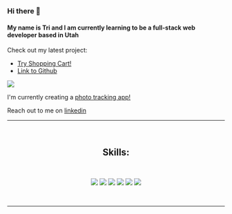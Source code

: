 ### Hi there 👋
#### My name is Tri and I am currently learning to be a full-stack web developer based in Utah
Check out my latest project:

- [Try Shopping Cart!](https://appletri.github.io/shopping-cart/)
- [Link to Github](https://github.com/Appletri/shopping-cart)

![](https://github.com/Appletri/Appletri/blob/main/assets/shopping-cart.gif)

I'm currently creating a [photo tracking app!](https://www.theodinproject.com/lessons/node-path-javascript-where-s-waldo-a-photo-tagging-app)


Reach out to me on [linkedin](https://www.linkedin.com/in/triduclam)


<hr>

<br><h2 align="center">Skills:</h2><br>

<p>
<div align="center">
<img src="https://img.shields.io/badge/-HTML-ff6600?style=for-the-badge&logo=html5&logoColor=ff6600&labelColor=282828">
<img src="https://img.shields.io/badge/-CSS-264ee4?style=for-the-badge&logo=css3&logoColor=264ee4&labelColor=282828">
<img src="https://img.shields.io/badge/-JavaScript-f7df1e?style=for-the-badge&logo=javascript&logoColor=f7df1e&labelColor=282828">
<img src="https://img.shields.io/badge/-React-5cd9ff?style=for-the-badge&logo=react&logoColor=5cd9ff&labelColor=282828">
<img src="https://img.shields.io/badge/-Git-f05030?style=for-the-badge&logo=git&logoColor=f05030&labelColor=282828">
<img src="https://img.shields.io/badge/-Firebase-ffCB2B?style=for-the-badge&logo=firebase&logoColor=ffCB2B&labelColor=282828">

</div>
</p><br>

<hr>
<!--
**Appletri/Appletri** is a ✨ _special_ ✨ repository because its `README.md` (this file) appears on your GitHub profile.

Here are some ideas to get you started:

- 🔭 I’m currently working on ...
- 🌱 I’m currently learning ...
- 👯 I’m looking to collaborate on ...
- 🤔 I’m looking for help with ...
- 💬 Ask me about ...
- 📫 How to reach me: ...
- 😄 Pronouns: ...
- ⚡ Fun fact: ...
-->
